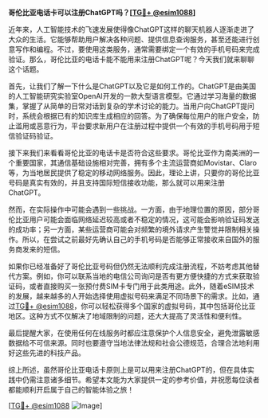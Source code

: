 **哥伦比亚电话卡可以注册ChatGPT吗？[[TG💪+ @esim1088](https://t.me/s/esim1088)]**

近年来，人工智能技术的飞速发展使得像ChatGPT这样的聊天机器人逐渐走进了大众的生活。它能够帮助用户解决各种问题、提供信息查询服务，甚至还能进行创意写作和编程。不过，要使用这类服务，通常需要绑定一个有效的手机号码来完成验证。那么，哥伦比亚的电话卡能不能用来注册ChatGPT呢？今天我们就来聊聊这个话题。

首先，让我们了解一下什么是ChatGPT以及它是如何工作的。ChatGPT是由美国的人工智能研究实验室OpenAI开发的一款大型语言模型。它通过学习海量的数据集，掌握了从简单的日常对话到复杂的学术讨论的能力。当用户向ChatGPT提问时，系统会根据已有的知识库生成相应的回答。为了确保每位用户的账户安全，防止滥用或恶意行为，平台要求新用户在注册过程中提供一个有效的手机号码用于短信验证码验证。

接下来我们来看看哥伦比亚的电话卡是否符合这些要求。哥伦比亚作为南美洲的一个重要国家，其通信基础设施相对完善，拥有多个主流运营商如Movistar、Claro等，为当地居民提供了稳定的移动网络服务。因此，理论上讲，只要你的哥伦比亚号码是真实有效的，并且支持国际短信接收功能，那么就可以用来注册ChatGPT。

然而，在实际操作中可能会遇到一些挑战。一方面，由于地理位置的原因，部分哥伦比亚用户可能会面临网络延迟较高或者不稳定的情况，这可能会影响验证码发送的成功率；另一方面，某些运营商可能会对频繁的境外请求产生警觉并限制相关操作。所以，在尝试之前最好先确认自己的手机号码是否能够正常接收来自国外的服务商发来的短信。

如果你已经准备好了哥伦比亚号码但仍然无法顺利完成注册流程，不妨考虑其他替代方案。例如，你可以联系当地的电信公司询问是否有更方便快捷的方式来获取验证码，或者直接购买一张预付费SIM卡专门用于此类用途。此外，随着eSIM技术的发展，越来越多的人开始选择使用虚拟号码来满足不同场景下的需求。比如，通过[TG💪+ @esim1088](https://t.me/s/esim1088)，你可以轻松获得多个国家的虚拟号码，其中包括哥伦比亚地区。这种方式不仅解决了地域限制的问题，还大大提高了灵活性和便利性。

最后提醒大家，在使用任何在线服务时都应注意保护个人信息安全，避免泄露敏感数据给不可信来源。同时也要遵守当地法律法规和社会公德规范，合理合法地利用好这些先进的科技产品。

综上所述，虽然哥伦比亚电话卡原则上是可以用来注册ChatGPT的，但在具体实践中仍需注意诸多细节。希望本文能为大家提供一定的参考价值，并祝愿每位读者都能顺利开启属于自己的智能体验之旅！

[[TG💪+ @esim1088](https://t.me/s/esim1088) ![Image](https://i.postimg.cc/4NQfJmqS/Snipaste-2025-05-13-00-14-12.png)]